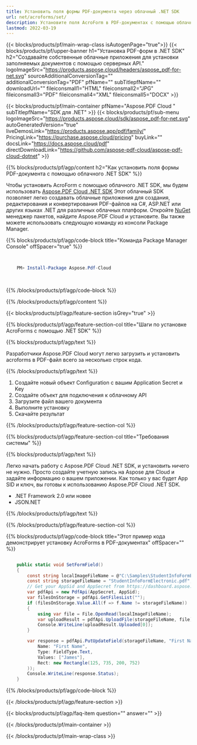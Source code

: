 ```yaml
---
title: Установить поля формы PDF-документа через облачный .NET SDK
url: net/acroforms/set/
description: Установите поля AcroForm в PDF-документах с помощью облачного SDK Aspose.PDF для .NET. Легко автоматизируйте создание интерактивных форм.
lastmod: 2022-03-19
---
```


{{< blocks/products/pf/main-wrap-class isAutogenPage="true">}}
{{< blocks/products/pf/upper-banner h1="Установка PDF-форм в .NET SDK" h2="Создавайте собственные облачные приложения для установки заполняемых документов с помощью серверных API." logoImageSrc="https://products.aspose.cloud/headers/aspose_pdf-for-net.svg" sourceAdditionalConversionTag="" additionalConversionTag="PDF" pfName="" subTitlepfName="" downloadUrl="" fileiconsmall1="HTML" fileiconsmall2="JPG" fileiconsmall3="PDF" fileiconsmall4="XML" fileiconsmall5="DOCX" >}}

{{< blocks/products/pf/main-container pfName="Aspose.PDF Cloud " subTitlepfName="SDK для .NET" >}}
{{< blocks/products/pf/sub-menu logoImageSrc="https://products.aspose.cloud/sdk/aspose_pdf-for-net.svg"
autoGeneratedVersion="true"
liveDemosLink="https://products.aspose.app/pdf/family/" PricingLink="https://purchase.aspose.cloud/pricing" buyLink="" docsLink="https://docs.aspose.cloud/pdf"  directDownloadLink="https://github.com/aspose-pdf-cloud/aspose-pdf-cloud-dotnet" >}}

{{% blocks/products/pf/agp/content h2="Как установить поля формы PDF-документа с помощью облачного .NET SDK" %}}

Чтобы установить AcroForm с помощью облачного .NET SDK, мы будем использовать
[Aspose.PDF Cloud .NET SDK](https://products.aspose.cloud/pdf/net/)
Этот облачный SDK позволяет легко создавать облачные приложения для создания, редактирования и конвертирования PDF-файлов на C#, ASP.NET или других языках .NET для различных облачных платформ. Откройте
[NuGet](https://www.nuget.org/packages/Aspose.Pdf-Cloud)
менеджер пакетов, найдите
Aspose.PDF Cloud
и установите. Вы также можете использовать следующую команду из консоли Package Manager.

{{% blocks/products/pf/agp/code-block title="Команда Package Manager Console" offSpacer="true" %}}

```powershell

     
    PM> Install-Package Aspose.Pdf-Cloud
     
     

```

{{% /blocks/products/pf/agp/code-block %}}

{{% /blocks/products/pf/agp/content %}}

{{< blocks/products/pf/agp/feature-section isGrey="true" >}}

{{% blocks/products/pf/agp/feature-section-col title="Шаги по установке AcroForms с помощью .NET SDK" %}}

{{% blocks/products/pf/agp/text %}}

Разработчики Aspose.PDF Cloud могут легко загрузить и установить acroforms в PDF-файл всего за несколько строк кода.

{{% /blocks/products/pf/agp/text %}}

1. Создайте новый объект Configuration с вашим Application Secret и Key
1. Создайте объект для подключения к облачному API
1. Загрузите файл вашего документа
1. Выполните установку
1. Скачайте результат

{{% /blocks/products/pf/agp/feature-section-col %}}

{{% blocks/products/pf/agp/feature-section-col title="Требования системы" %}}

{{% blocks/products/pf/agp/text %}}

Легко начать работу с Aspose.PDF Cloud .NET SDK, и установить ничего не нужно. Просто создайте учетную запись на Aspose для Cloud и задайте информацию о вашем приложении. Как только у вас будет App SID и ключ, вы готовы к использованию Aspose.PDF Cloud .NET SDK.

* .NET Framework 2.0 или новее
* JSON.NET

{{% /blocks/products/pf/agp/text %}}

{{% /blocks/products/pf/agp/feature-section-col %}}

{{% blocks/products/pf/agp/code-block title="Этот пример кода демонстрирует установку AcroForms в PDF-документах" offSpacer="" %}}

```cs

    public static void SetFormField()
    {
        const string localImageFileName = @"C:\Samples\StudentInfoFormElectronic.pdf";
        const string storageFileName = "StudentInfoFormElectronic.pdf";
        // Get your AppSid and AppSecret from https://dashboard.aspose.cloud (free registration required).            
        var pdfApi = new PdfApi(AppSecret, AppSid);
        var filesOnStorage = pdfApi.GetFilesList("");
        if (filesOnStorage.Value.All(f => f.Name != storageFileName))
        {
            using var file = File.OpenRead(localImageFileName);
            var uploadResult = pdfApi.UploadFile(storageFileName, file);
            Console.WriteLine(uploadResult.Uploaded[0]);
        }

        var response = pdfApi.PutUpdateField(storageFileName, "First Name", new Field(
            Name: "First Name",
            Type: FieldType.Text,
            Values: ["James"],
            Rect: new Rectangle(125, 735, 200, 752)
        ));
        Console.WriteLine(response.Status);
    }
```

{{% /blocks/products/pf/agp/code-block %}}

{{< /blocks/products/pf/agp/feature-section >}}

{{< blocks/products/pf/agp/faq-item question="" answer="" >}}

{{< /blocks/products/pf/main-container >}}

{{< /blocks/products/pf/main-wrap-class >}}

